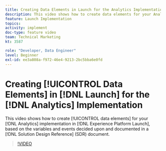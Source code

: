 ```yaml
---
title: Creating Data Elements in Launch for the Analytics Implementation
description: This video shows how to create data elements for your Analytics implementation in Launch, based on the variables and events decided upon and documented in a Solution Design Reference (SDR) document.
feature: Launch Implementation
topics: 
activity: implement
doc-type: feature video
team: Technical Marketing
kt: 3587

role: "Developer, Data Engineer"
level: Beginner
exl-id: ee3a808a-f972-46e4-9213-2bc5bba6e0fd
---
```

# Creating [!UICONTROL Data Elements] in [!DNL Launch] for the [!DNL Analytics] Implementation

This video shows how to create [!UICONTROL data elements] for your [!DNL Analytics] implementation in [!DNL Experience Platform Launch], based on the variables and events decided upon and documented in a [!DNL Solution Design Reference] (SDR) document.

>[!VIDEO](https://video.tv.adobe.com/v/28760/?quality=12)
